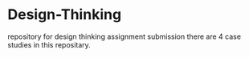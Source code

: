 # Design-Thinking
repository for design thinking assignment submission
there are 4 case studies in this repositary.
